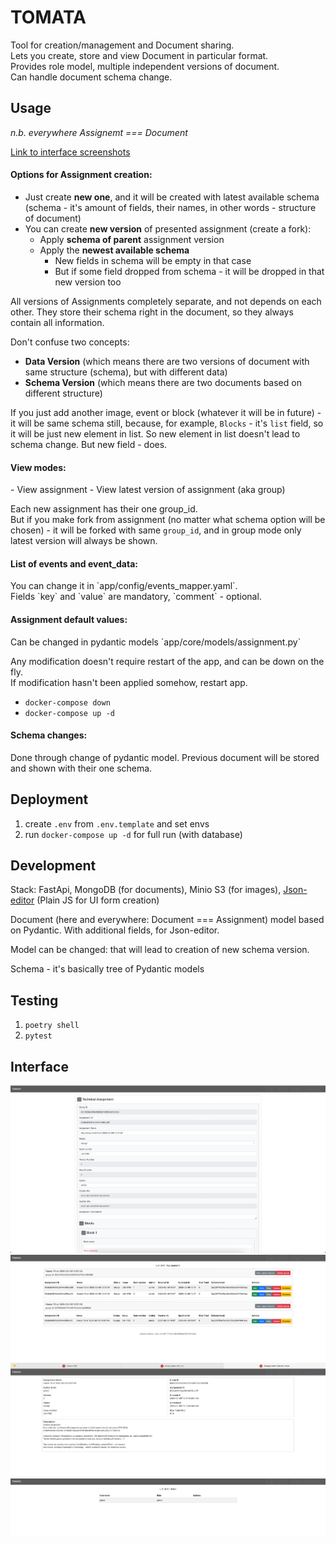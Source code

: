 # TOMATA

Tool for creation/management and Document sharing.<br>
Lets you create, store and view Document in particular format.<br>
Provides role model, multiple independent versions of document.<br>
Can handle document schema change.<br>

## Usage

*n.b. everywhere Assignemt === Document*

[Link to interface screenshots](#interface)

<h4>Options for Assignment creation:</h4>

- Just create **new one**, and it will be created with latest available schema (schema - it's amount of fields, their names, in other words - structure of document)
- You can create **new version** of presented assignment (create a fork):
  - Apply **schema of parent** assignment version
  - Apply the **newest available schema**
    - New fields in schema will be empty in that case
    - But if some field dropped from schema - it will be dropped in that new version too

All versions of Assignments completely separate, and not depends on each other.
They store their schema right in the document, so they always contain all information.

Don't confuse two concepts:
- **Data Version** (which means there are two versions of document with same structure (schema), but with different data)
- **Schema Version** (which means there are two documents based on different structure)

If you just add another image, event or block (whatever it will be in future) - it will be same schema still, 
because, for example, `Blocks` - it's `list` field, so it will be just new element in list.
So new element in list doesn't lead to schema change.
But new field - does.

<h4>View modes:</h4>
- View assignment
- View latest version of assignment (aka group)

Each new assignment has their one group_id. <br>
But if you make fork from assignment (no matter what schema option will be chosen) - it will be forked with same `group_id`,
and in group mode only latest version will always be shown.
 
<h4>List of events and event_data:</h4>
You can change it in `app/config/events_mapper.yaml`.<br>
Fields `key` and `value` are mandatory, `comment` - optional.

<h4>Assignment default values:</h4>
Can be changed in pydantic models `app/core/models/assignment.py`

Any modification doesn't require restart of the app, and can be down on the fly.<br>
If modification hasn't been applied somehow, restart app.
- `docker-compose down`
- `docker-compose up -d`

<h4>Schema changes:</h4>

Done through change of pydantic model.
Previous document will be stored and shown with their one schema.

## Deployment

1. create `.env` from `.env.template` and set envs
2. run `docker-compose up -d` for full run (with database)

## Development

Stack: FastApi, MongoDB (for documents), Minio S3 (for images), [Json-editor](https://github.com/json-editor/json-editor) (Plain JS for UI form creation)

Document (here and everywhere: Document === Assignment) model based on Pydantic.
With additional fields, for Json-editor.

Model can be changed: that will lead to creation of new schema version.

Schema - it's basically tree of Pydantic models

## Testing

1. `poetry shell`
2. `pytest`

## Interface

![edit_1.png](doc/edit_1.png)
![list_1.png](doc/list_1.png)
![view_1.png](doc/view_1.png)
![user_1.png](doc/user_1.png)